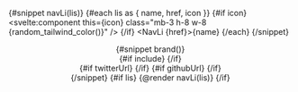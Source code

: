 <script lang="ts">
  import { twMerge } from 'tailwind-merge';
  import type { ComponentType } from 'svelte';
  import {
    Navbar,
    NavLi,
    NavBrand,
    NavUl,
    uiHelpers,
    Darkmode,
    Dropdown,
    DropdownItem
  } from 'svelte-5-ui-lib';
  import { page } from '$app/stores';
  import {
    GithubSolid,
    random_tailwind_color,
    DotsHorizontalOutline,
    XSolid
  } from 'runes-webkit';
  import DynamicCodeBlockStyle from './DynamicCodeBlockStyle.svelte';

  function isIncluded(url: string, allowedUrls: string[]): boolean {
    return allowedUrls.some((allowedUrl) => url.startsWith(allowedUrl));
  }

  type LiType = {
    name: string;
    href: string;
    icon?: ComponentType;
  };
  interface Props {
    li?s: LiType[];
    siteName: string;
    twitterUrl?: string;
    githubUrl?: string;
    headerClass?: string;
    urlsToIncludeSwitcher?: string[];
  }
  let {
    lis,
    siteName,
    twitterUrl,
    githubUrl,
    headerClass,
    urlsToIncludeSwitcher = ['/guide'],
    ...restProps
  }: Props = $props();

  let currentUrl = $state($page.url.pathname);
  let nav = uiHelpers();

  let include = $derived(isIncluded(currentUrl, urlsToIncludeSwitcher));

  let navStatus = $state(false);
  let toggleNav = nav.toggle;
  let closeNav = nav.close;
  let divClass = 'ml-auto w-full';
  let ulclass = 'dark:lg:bg-transparent lg:space-x-4';
  let navclass =
    'w-full divide-gray-200 border-gray-200 bg-gray-50 dark_bg_theme text-gray-500 dark:divide-gray-700 dark:border-gray-700 dark:transparent dark:text-gray-400 sm:px-4';
  let headerCls = twMerge(
    'sticky top-0 z-40 mx-auto w-full flex-none border-b border-gray-200 bg-gray-100 dark:border-gray-600 dark:bg-sky-950',
    headerClass
  );
  let dropdown = uiHelpers();

  let isOpen = $state(false);
  let toggle = dropdown.toggle;
  let close = dropdown.close;

  $effect(() => {
    navStatus = nav.isOpen;
    isOpen = dropdown.isOpen;
    currentUrl = $page.url.pathname;
  });
</script>

{#snippet navLi(lis)}
  {#each lis as { name, href, icon }}
    {#if icon}
      <svelte:component this={icon} class="mb-3 h-8 w-8 {random_tailwind_color()}" />
    {/if}
    <NavLi {href}>{name}</NavLi>
  {/each}
{/snippet}

<header class={headerCls}>
  <Navbar {navclass} {toggleNav} {closeNav} {navStatus} breakPoint="lg" fluid div2class={divClass}>
    {#snippet brand()}
      <NavBrand
        {siteName}
        spanclass="self-center whitespace-nowrap text-2xl font-semibold text-primary-900 dark:text-primary-500"
      />
      <div class="ml-auto flex items-center lg:order-1">
        {#if include}
          <DynamicCodeBlockStyle />
        {/if}
        <DotsHorizontalOutline onclick={toggle} class="ml-4 dark:text-white" size="lg" />
        <div class="relative">
          <Dropdown {isOpen} divclass="absolute -left-[30px] w-9">
            {#if twitterUrl}
              <DropdownItem href={twitterUrl} target="_blank" aclass="p-2 m-0"
                ><XSolid /></DropdownItem
              >
            {/if}
            {#if githubUrl}
              <DropdownItem href={githubUrl} target="_blank" aclass="p-2 m-0">
                <GithubSolid />
              </DropdownItem>
            {/if}
            <DropdownItem>
              <Darkmode btnclass="p-2 m-0" />
            </DropdownItem>
          </Dropdown>
        </div>
      </div>
    {/snippet}
    {#if lis}
      <NavUl {ulclass}>
        {@render navLi(lis)}
      </NavUl>
    {/if}
  </Navbar>
</header>

<!--
@component
[Go to docs](https://runes-webkit.codewithshin.com/)
## Props
@props: lis: LiType[];
@props:siteName: string;
@props:twitterUrl?: string;
@props:githubUrl?: string;
@props:headerClass?: string;
@props:urlsToIncludeSwitcher?: string[];
-->
